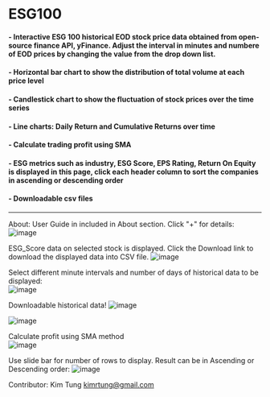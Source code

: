 # ESG100
#### - Interactive ESG 100 historical EOD stock price data obtained from open-source finance API, yFinance. Adjust the interval in minutes and numbere of EOD prices by changing the value from the drop down list.
#### - Horizontal bar chart to show the distribution of total volume at each price level
#### - Candlestick chart to show the fluctuation of stock prices over the time series
#### - Line charts: Daily Return and Cumulative Returns over time
#### - Calculate trading profit using SMA
#### - ESG metrics such as industry, ESG Score, EPS Rating, Return On Equity is displayed in this page, click each header column to sort the companies in ascending or descending order
#### - Downloadable csv files
____________________________________________________________________________________________________

About: User Guide in included in About section. Click "+" for details: 
![image](https://user-images.githubusercontent.com/35645038/175801061-282b8bb6-2848-4231-ad77-d0e7d7b3ec79.png)

ESG_Score data on selected stock is displayed. Click the Download link to download the displayed data into CSV file.
![image](https://user-images.githubusercontent.com/35645038/175801111-0cf1367b-d0dd-4739-839f-bb95d3ef70a3.png)

Select different minute intervals and number of days of historical data to be displayed:  
![image](https://user-images.githubusercontent.com/35645038/173219226-b8e9091f-6114-47bd-b736-d54ba70b6b9a.png)  

Downloadable historical data!
![image](https://user-images.githubusercontent.com/35645038/175804925-bcf7a5fd-d32e-4312-8b8a-49871c513ca5.png)

![image](https://user-images.githubusercontent.com/35645038/186001817-f67f87b6-8102-40ac-b17d-d79eaa81d674.png)

Calculate profit using SMA method      
![image](https://user-images.githubusercontent.com/35645038/187063177-403a656e-6ffa-4469-9957-a22ee8d8c30d.png)

Use slide bar for number of rows to display. Result can be in Ascending or Descending order:
![image](https://user-images.githubusercontent.com/35645038/173219293-c9476295-fda5-4024-a78a-6be56821dde5.png)

Contributor: Kim Tung kimrtung@gmail.com
